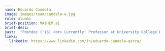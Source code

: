 ```yaml
---
name: Eduardo Candela
image: images/team/candela-e.jpg
role: alumni
brief-position: MAIHEM.ai
brief-desc: 
past:  "Postdoc ('16) <br> Currently: Professor at University College London"
links:
  linkedin: https://www.linkedin.com/in/eduardo-candela-garza/
---
```


